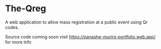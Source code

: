 # The-Qreg
A web application to allow mass registration at a public event using Qr codes.

Source code coming soon
visit https://panashe-muriro-portfolio.web.app/ for more info


